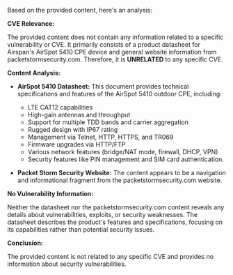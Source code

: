 Based on the provided content, here's an analysis:

**CVE Relevance:**

The provided content does not contain any information related to a specific vulnerability or CVE. It primarily consists of a product datasheet for Airspan's AirSpot 5410 CPE device and general website information from packetstormsecurity.com. Therefore, it is **UNRELATED** to any specific CVE.

**Content Analysis:**

*   **AirSpot 5410 Datasheet:** This document provides technical specifications and features of the AirSpot 5410 outdoor CPE, including:
    *   LTE CAT12 capabilities
    *   High-gain antennas and throughput
    *   Support for multiple TDD bands and carrier aggregation
    *   Rugged design with IP67 rating
    *   Management via Telnet, HTTP, HTTPS, and TR069
    *   Firmware upgrades via HTTP/FTP
    *   Various network features (bridge/NAT mode, firewall, DHCP, VPN)
    *   Security features like PIN management and SIM card authentication.

*   **Packet Storm Security Website:** The content appears to be a navigation and informational fragment from the packetstormsecurity.com website.

**No Vulnerability Information:**

Neither the datasheet nor the packetstormsecurity.com content reveals any details about vulnerabilities, exploits, or security weaknesses. The datasheet describes the product's features and specifications, focusing on its capabilities rather than potential security issues.

**Conclusion:**

The provided content is not related to any specific CVE and provides no information about security vulnerabilities.